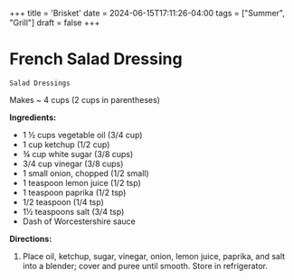 +++
title = 'Brisket'
date = 2024-06-15T17:11:26-04:00
tags = ["Summer", "Grill"]
draft = false
+++
# French Salad Dressing

`Salad Dressings`

Makes ~ 4 cups (2 cups in parentheses)

**Ingredients:**

- 1 ½ cups vegetable oil (3/4 cup)
- 1 cup ketchup (1/2 cup)
- ¾ cup white sugar (3/8 cups)
- 3/4 cup vinegar (3/8 cups)
- 1 small onion, chopped (1/2 small)
- 1 teaspoon lemon juice (1/2 tsp)
- 1 teaspoon paprika (1/2 tsp)
- 1/2 teaspoon (1/4 tsp)
- 1½ teaspoons salt (3/4 tsp)
- Dash of Worcestershire sauce

**Directions:**

1. Place oil, ketchup, sugar, vinegar, onion, lemon juice, paprika, and salt into a blender; cover and puree until smooth. Store in refrigerator.
